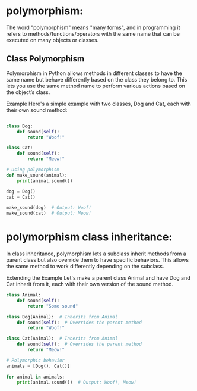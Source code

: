 # polymorphism:
The word "polymorphism" means "many forms", and in programming it refers to methods/functions/operators with the same name that can be executed on many objects or classes.

## Class Polymorphism
Polymorphism in Python allows methods in different classes to have the same name but behave differently based on the class they belong to. This lets you use the same method name to perform various actions based on the object’s class.

Example
Here's a simple example with two classes, Dog and Cat, each with their own sound method:

```python

class Dog:
    def sound(self):
        return "Woof!"

class Cat:
    def sound(self):
        return "Meow!"

# Using polymorphism
def make_sound(animal):
    print(animal.sound())

dog = Dog()
cat = Cat()

make_sound(dog)  # Output: Woof!
make_sound(cat)  # Output: Meow!
```
# polymorphism class inheritance:

In class inheritance, polymorphism lets a subclass inherit methods from a parent class but also override them to have specific behaviors. This allows the same method to work differently depending on the subclass.

Extending the Example
Let's make a parent class Animal and have Dog and Cat inherit from it, each with their own version of the sound method.

```python
class Animal:
    def sound(self):
        return "Some sound"

class Dog(Animal):  # Inherits from Animal
    def sound(self):  # Overrides the parent method
        return "Woof!"

class Cat(Animal):  # Inherits from Animal
    def sound(self):  # Overrides the parent method
        return "Meow!"

# Polymorphic behavior
animals = [Dog(), Cat()]

for animal in animals:
    print(animal.sound())  # Output: Woof!, Meow!
```    